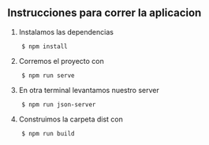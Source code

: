 ## Instrucciones para correr la aplicacion

1. Instalamos las dependencias
```
    $ npm install
```
2. Corremos el proyecto con
```
    $ npm run serve
```
3. En otra terminal levantamos nuestro server
```
    $ npm run json-server
```
4. Construimos la carpeta dist con
```
    $ npm run build